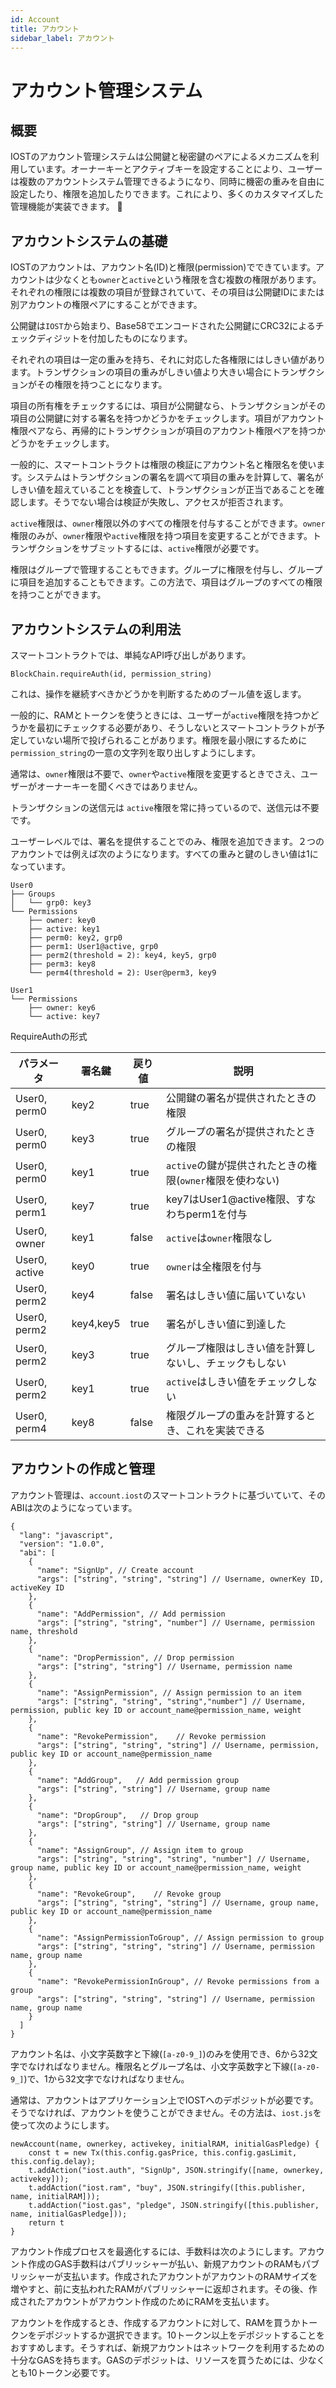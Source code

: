 ```yaml
---
id: Account
title: アカウント
sidebar_label: アカウント
---
```



# アカウント管理システム

## 概要

IOSTのアカウント管理システムは公開鍵と秘密鍵のペアによるメカニズムを利用しています。オーナーキーとアクティブキーを設定することにより、ユーザーは複数のアカウントシステム管理できるようになり、同時に機密の重みを自由に設定したり、権限を追加したりできます。これにより、多くのカスタマイズした管理機能が実装できます。

## アカウントシステムの基礎

IOSTのアカウントは、アカウント名(ID)と権限(permission)でできています。アカウントは少なくとも`owner`と`active`という権限を含む複数の権限があります。それぞれの権限には複数の項目が登録されていて、その項目は公開鍵IDにまたは別アカウントの権限ペアにすることができます。

公開鍵は`IOST`から始まり、Base58でエンコードされた公開鍵にCRC32によるチェックディジットを付加したものになります。


それぞれの項目は一定の重みを持ち、それに対応した各権限にはしきい値があります。トランザクションの項目の重みがしきい値より大きい場合にトランザクションがその権限を持つことになります。


項目の所有権をチェックするには、項目が公開鍵なら、トランザクションがその項目の公開鍵に対する署名を持つかどうかをチェックします。項目がアカウント権限ペアなら、再帰的にトランザクションが項目のアカウント権限ペアを持つかどうかをチェックします。

一般的に、スマートコントラクトは権限の検証にアカウント名と権限名を使います。システムはトランザクションの署名を調べて項目の重みを計算して、署名がしきい値を超えていることを検査して、トランザクションが正当であることを確認します。そうでない場合は検証が失敗し、アクセスが拒否されます。

`active`権限は、`owner`権限以外のすべての権限を付与することができます。`owner`権限のみが、`owner`権限や`active`権限を持つ項目を変更することができます。トランザクションをサブミットするには、`active`権限が必要です。

権限はグループで管理することもできます。グループに権限を付与し、グループに項目を追加することもできます。この方法で、項目はグループのすべての権限を持つことができます。

## アカウントシステムの利用法

スマートコントラクトでは、単純なAPI呼び出しがあります。

```
BlockChain.requireAuth(id, permission_string)
```

これは、操作を継続すべきかどうかを判断するためのブール値を返します。

一般的に、RAMとトークンを使うときには、ユーザーが`active`権限を持つかどうかを最初にチェックする必要があり、そうしないとスマートコントラクトが予定していない場所で投げられることがあります。権限を最小限にするために`permission_string`の一意の文字列を取り出しすようにします。

通常は、`owner`権限は不要で、`owner`や`active`権限を変更するときでさえ、ユーザーがオーナーキーを聞くべきではありません。

トランザクションの送信元は `active`権限を常に持っているので、送信元は不要です。

ユーザーレベルでは、署名を提供することでのみ、権限を追加できます。２つのアカウントでは例えば次のようになります。すべての重みと鍵のしきい値は1になっています。

```
User0
├── Groups
│   └── grp0: key3
└── Permissions
    ├── owner: key0
    ├── active: key1
    ├── perm0: key2, grp0
    ├── perm1: User1@active, grp0
    ├── perm2(threshold = 2): key4, key5, grp0
    ├── perm3: key8
    └── perm4(threshold = 2): User@perm3, key9

User1
└── Permissions
    ├── owner: key6
    └── active: key7
```

RequireAuthの形式

パラメータ	|署名鍵	  |戻り値    |説明
-----	      |----				|------	    |-------
User0, perm0		|key2			|true			|公開鍵の署名が提供されたときの権限
User0, perm0		|key3			|true			|グループの署名が提供されたときの権限
User0, perm0		|key1			|true			|`active`の鍵が提供されたときの権限(`owner`権限を使わない)
User0, perm1		|key7			|true			|key7はUser1@active権限、すなわちperm1を付与
User0, owner		|key1			|false		|`active`は`owner`権限なし
User0, active		|key0			|true			|`owner`は全権限を付与
User0, perm2		|key4			|false		|署名はしきい値に届いていない
User0, perm2		|key4,key5	|true			|署名がしきい値に到達した
User0, perm2		|key3			|true			|グループ権限はしきい値を計算しないし、チェックもしない
User0, perm2		|key1			|true			|`active`はしきい値をチェックしない
User0, perm4		|key8			|false		|権限グループの重みを計算するとき、これを実装できる

## アカウントの作成と管理

アカウント管理は、`account.iost`のスマートコントラクトに基づいていて、そのABIは次のようになっています。

```
{
  "lang": "javascript",
  "version": "1.0.0",
  "abi": [
    {
      "name": "SignUp", // Create account
      "args": ["string", "string", "string"] // Username, ownerKey ID, activeKey ID
    },
    {
      "name": "AddPermission", // Add permission
      "args": ["string", "string", "number"] // Username, permission name, threshold
    },
    {
      "name": "DropPermission", // Drop permission
      "args": ["string", "string"] // Username, permission name
    },
    {
      "name": "AssignPermission", // Assign permission to an item
      "args": ["string", "string", "string","number"] // Username, permission, public key ID or account_name@permission_name, weight
    },
    {
      "name": "RevokePermission",    // Revoke permission
      "args": ["string", "string", "string"] // Username, permission, public key ID or account_name@permission_name
    },
    {
      "name": "AddGroup",   // Add permission group
      "args": ["string", "string"] // Username, group name
    },
    {
      "name": "DropGroup",   // Drop group
      "args": ["string", "string"] // Username, group name
    },
    {
      "name": "AssignGroup", // Assign item to group
      "args": ["string", "string", "string", "number"] // Username, group name, public key ID or account_name@permission_name, weight
    },
    {
      "name": "RevokeGroup",    // Revoke group
      "args": ["string", "string", "string"] // Username, group name, public key ID or account_name@permission_name
    },
    {
      "name": "AssignPermissionToGroup", // Assign permission to group
      "args": ["string", "string", "string"] // Username, permission name, group name
    },
    {
      "name": "RevokePermissionInGroup", // Revoke permissions from a group
      "args": ["string", "string", "string"] // Username, permission name, group name
    }
  ]
}
```

アカウント名は、小文字英数字と下線(`[a-z0-9_]`)のみを使用でき、6から32文字でなければなりません。権限名とグループ名は、小文字英数字と下線(`[a-z0-9_]`)で、1から32文字でなければなりません。

通常は、アカウントはアプリケーション上でIOSTへのデポジットが必要です。そうでなければ、アカウントを使うことができません。その方法は、`iost.js`を使って次のようにします。

```
newAccount(name, ownerkey, activekey, initialRAM, initialGasPledge) {
    const t = new Tx(this.config.gasPrice, this.config.gasLimit, this.config.delay);
    t.addAction("iost.auth", "SignUp", JSON.stringify([name, ownerkey, activekey]));
    t.addAction("iost.ram", "buy", JSON.stringify([this.publisher, name, initialRAM]));
    t.addAction("iost.gas", "pledge", JSON.stringify([this.publisher, name, initialGasPledge]));
    return t
}
```

アカウント作成プロセスを最適化するには、手数料は次のようにします。アカウント作成のGAS手数料はパブリッシャーが払い、新規アカウントのRAMもパブリッシャーが支払います。作成されたアカウントがアカウントのRAMサイズを増やすと、前に支払われたRAMがパブリッシャーに返却されます。その後、作成されたアカウントがアカウント作成のためにRAMを支払います。

アカウントを作成するとき、作成するアカウントに対して、RAMを買うかトークンをデポジットするか選択できます。10トークン以上をデポジットすることをおすすめします。そうすれば、新規アカウントはネットワークを利用するための十分なGASを持ちます。GASのデポジットは、リソースを買うためには、少なくとも10トークン必要です。
